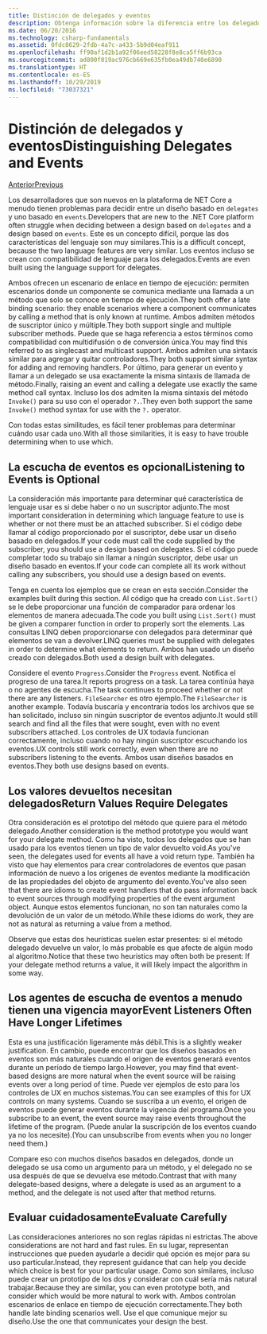 ```yaml
---
title: Distinción de delegados y eventos
description: Obtenga información sobre la diferencia entre los delegados y los eventos, y cuándo usar cada una de estas características de .NET Core.
ms.date: 06/20/2016
ms.technology: csharp-fundamentals
ms.assetid: 0fdc8629-2fdb-4a7c-a433-5b9d04eaf911
ms.openlocfilehash: ff90af1d2b1a92f06eed58228f8e8ca5ff6b93ca
ms.sourcegitcommit: ad800f019ac976cb669e635fb0ea49db740e6890
ms.translationtype: HT
ms.contentlocale: es-ES
ms.lasthandoff: 10/29/2019
ms.locfileid: "73037321"
---
```

# <a name="distinguishing-delegates-and-events"></a><span data-ttu-id="9e548-103">Distinción de delegados y eventos</span><span class="sxs-lookup"><span data-stu-id="9e548-103">Distinguishing Delegates and Events</span></span>

[<span data-ttu-id="9e548-104">Anterior</span><span class="sxs-lookup"><span data-stu-id="9e548-104">Previous</span></span>](modern-events.md)

<span data-ttu-id="9e548-105">Los desarrolladores que son nuevos en la plataforma de NET Core a menudo tienen problemas para decidir entre un diseño basado en `delegates` y uno basado en `events`.</span><span class="sxs-lookup"><span data-stu-id="9e548-105">Developers that are new to the .NET Core platform often struggle when deciding between a design based on `delegates` and a design based on `events`.</span></span> <span data-ttu-id="9e548-106">Este es un concepto difícil, porque las dos características del lenguaje son muy similares.</span><span class="sxs-lookup"><span data-stu-id="9e548-106">This is a difficult concept, because the two language features are very similar.</span></span> <span data-ttu-id="9e548-107">Los eventos incluso se crean con compatibilidad de lenguaje para los delegados.</span><span class="sxs-lookup"><span data-stu-id="9e548-107">Events are even built using the language support for delegates.</span></span> 

<span data-ttu-id="9e548-108">Ambos ofrecen un escenario de enlace en tiempo de ejecución: permiten escenarios donde un componente se comunica mediante una llamada a un método que solo se conoce en tiempo de ejecución.</span><span class="sxs-lookup"><span data-stu-id="9e548-108">They both offer a late binding scenario: they enable scenarios where a component communicates by calling a method that is only known at runtime.</span></span> <span data-ttu-id="9e548-109">Ambos admiten métodos de suscriptor único y múltiple.</span><span class="sxs-lookup"><span data-stu-id="9e548-109">They both support single and multiple subscriber methods.</span></span> <span data-ttu-id="9e548-110">Puede que se haga referencia a estos términos como compatibilidad con multidifusión o de conversión única.</span><span class="sxs-lookup"><span data-stu-id="9e548-110">You may find this referred to as singlecast and multicast support.</span></span> <span data-ttu-id="9e548-111">Ambos admiten una sintaxis similar para agregar y quitar controladores.</span><span class="sxs-lookup"><span data-stu-id="9e548-111">They both support similar syntax for adding and removing handlers.</span></span> <span data-ttu-id="9e548-112">Por último, para generar un evento y llamar a un delegado se usa exactamente la misma sintaxis de llamada de método.</span><span class="sxs-lookup"><span data-stu-id="9e548-112">Finally, raising an event and calling a delegate use exactly the same method call syntax.</span></span> <span data-ttu-id="9e548-113">Incluso los dos admiten la misma sintaxis del método `Invoke()` para su uso con el operador `?.`.</span><span class="sxs-lookup"><span data-stu-id="9e548-113">They even both support the same `Invoke()` method syntax for use with the `?.` operator.</span></span>

<span data-ttu-id="9e548-114">Con todas estas similitudes, es fácil tener problemas para determinar cuándo usar cada uno.</span><span class="sxs-lookup"><span data-stu-id="9e548-114">With all those similarities, it is easy to have trouble determining when to use which.</span></span>

## <a name="listening-to-events-is-optional"></a><span data-ttu-id="9e548-115">La escucha de eventos es opcional</span><span class="sxs-lookup"><span data-stu-id="9e548-115">Listening to Events is Optional</span></span>

<span data-ttu-id="9e548-116">La consideración más importante para determinar qué característica de lenguaje usar es si debe haber o no un suscriptor adjunto.</span><span class="sxs-lookup"><span data-stu-id="9e548-116">The most important consideration in determining which language feature to use is whether or not there must be an attached subscriber.</span></span> <span data-ttu-id="9e548-117">Si el código debe llamar al código proporcionado por el suscriptor, debe usar un diseño basado en delegados.</span><span class="sxs-lookup"><span data-stu-id="9e548-117">If your code must call the code supplied by the subscriber, you should use a design based on delegates.</span></span> <span data-ttu-id="9e548-118">Si el código puede completar todo su trabajo sin llamar a ningún suscriptor, debe usar un diseño basado en eventos.</span><span class="sxs-lookup"><span data-stu-id="9e548-118">If your code can complete all its work without calling any subscribers, you should use a design based on events.</span></span> 

<span data-ttu-id="9e548-119">Tenga en cuenta los ejemplos que se crean en esta sección.</span><span class="sxs-lookup"><span data-stu-id="9e548-119">Consider the examples built during this section.</span></span> <span data-ttu-id="9e548-120">Al código que ha creado con `List.Sort()` se le debe proporcionar una función de comparador para ordenar los elementos de manera adecuada.</span><span class="sxs-lookup"><span data-stu-id="9e548-120">The code you built using `List.Sort()` must be given a comparer function in order to properly sort the elements.</span></span> <span data-ttu-id="9e548-121">Las consultas LINQ deben proporcionarse con delegados para determinar qué elementos se van a devolver.</span><span class="sxs-lookup"><span data-stu-id="9e548-121">LINQ queries must be supplied with delegates in order to determine what elements to return.</span></span> <span data-ttu-id="9e548-122">Ambos han usado un diseño creado con delegados.</span><span class="sxs-lookup"><span data-stu-id="9e548-122">Both used a design built with delegates.</span></span>

<span data-ttu-id="9e548-123">Considere el evento `Progress`.</span><span class="sxs-lookup"><span data-stu-id="9e548-123">Consider the `Progress` event.</span></span> <span data-ttu-id="9e548-124">Notifica el progreso de una tarea.</span><span class="sxs-lookup"><span data-stu-id="9e548-124">It reports progress on a task.</span></span>
<span data-ttu-id="9e548-125">La tarea continúa haya o no agentes de escucha.</span><span class="sxs-lookup"><span data-stu-id="9e548-125">The task continues to proceed whether or not there are any listeners.</span></span>
<span data-ttu-id="9e548-126">`FileSearcher` es otro ejemplo.</span><span class="sxs-lookup"><span data-stu-id="9e548-126">The `FileSearcher` is another example.</span></span> <span data-ttu-id="9e548-127">Todavía buscaría y encontraría todos los archivos que se han solicitado, incluso sin ningún suscriptor de eventos adjunto.</span><span class="sxs-lookup"><span data-stu-id="9e548-127">It would still search and find all the files that were sought, even with no event subscribers attached.</span></span>
<span data-ttu-id="9e548-128">Los controles de UX todavía funcionan correctamente, incluso cuando no hay ningún suscriptor escuchando los eventos.</span><span class="sxs-lookup"><span data-stu-id="9e548-128">UX controls still work correctly, even when there are no subscribers listening to the events.</span></span> <span data-ttu-id="9e548-129">Ambos usan diseños basados en eventos.</span><span class="sxs-lookup"><span data-stu-id="9e548-129">They both use designs based on events.</span></span>

## <a name="return-values-require-delegates"></a><span data-ttu-id="9e548-130">Los valores devueltos necesitan delegados</span><span class="sxs-lookup"><span data-stu-id="9e548-130">Return Values Require Delegates</span></span>

<span data-ttu-id="9e548-131">Otra consideración es el prototipo del método que quiere para el método delegado.</span><span class="sxs-lookup"><span data-stu-id="9e548-131">Another consideration is the method prototype you would want for your delegate method.</span></span> <span data-ttu-id="9e548-132">Como ha visto, todos los delegados que se han usado para los eventos tienen un tipo de valor devuelto void.</span><span class="sxs-lookup"><span data-stu-id="9e548-132">As you've seen, the delegates used for events all have a void return type.</span></span> <span data-ttu-id="9e548-133">También ha visto que hay elementos para crear controladores de eventos que pasan información de nuevo a los orígenes de eventos mediante la modificación de las propiedades del objeto de argumento del evento.</span><span class="sxs-lookup"><span data-stu-id="9e548-133">You've also seen that there are idioms to create event handlers that do pass information back to event sources through modifying properties of the event argument object.</span></span> <span data-ttu-id="9e548-134">Aunque estos elementos funcionan, no son tan naturales como la devolución de un valor de un método.</span><span class="sxs-lookup"><span data-stu-id="9e548-134">While these idioms do work, they are not as natural as returning a value from a method.</span></span>

<span data-ttu-id="9e548-135">Observe que estas dos heurísticas suelen estar presentes: si el método delegado devuelve un valor, lo más probable es que afecte de algún modo al algoritmo.</span><span class="sxs-lookup"><span data-stu-id="9e548-135">Notice that these two heuristics may often both be present: If your delegate method returns a value, it will likely impact the algorithm in some way.</span></span>

## <a name="event-listeners-often-have-longer-lifetimes"></a><span data-ttu-id="9e548-136">Los agentes de escucha de eventos a menudo tienen una vigencia mayor</span><span class="sxs-lookup"><span data-stu-id="9e548-136">Event Listeners Often Have Longer Lifetimes</span></span> 

<span data-ttu-id="9e548-137">Esta es una justificación ligeramente más débil.</span><span class="sxs-lookup"><span data-stu-id="9e548-137">This is a slightly weaker justification.</span></span> <span data-ttu-id="9e548-138">En cambio, puede encontrar que los diseños basados en eventos son más naturales cuando el origen de eventos generará eventos durante un período de tiempo largo.</span><span class="sxs-lookup"><span data-stu-id="9e548-138">However, you may find that event-based designs are more natural when the event source will be raising events over a long period of time.</span></span> <span data-ttu-id="9e548-139">Puede ver ejemplos de esto para los controles de UX en muchos sistemas.</span><span class="sxs-lookup"><span data-stu-id="9e548-139">You can see examples of this for UX controls on many systems.</span></span> <span data-ttu-id="9e548-140">Cuando se suscriba a un evento, el origen de eventos puede generar eventos durante la vigencia del programa.</span><span class="sxs-lookup"><span data-stu-id="9e548-140">Once you subscribe to an event, the event source may raise events throughout the lifetime of the program.</span></span>
<span data-ttu-id="9e548-141">(Puede anular la suscripción de los eventos cuando ya no los necesite).</span><span class="sxs-lookup"><span data-stu-id="9e548-141">(You can unsubscribe from events when you no longer need them.)</span></span>

<span data-ttu-id="9e548-142">Compare eso con muchos diseños basados en delegados, donde un delegado se usa como un argumento para un método, y el delegado no se usa después de que se devuelva ese método.</span><span class="sxs-lookup"><span data-stu-id="9e548-142">Contrast that with many delegate-based designs, where a delegate is used as an argument to a method, and the delegate is not used after that method returns.</span></span>

## <a name="evaluate-carefully"></a><span data-ttu-id="9e548-143">Evaluar cuidadosamente</span><span class="sxs-lookup"><span data-stu-id="9e548-143">Evaluate Carefully</span></span>

<span data-ttu-id="9e548-144">Las consideraciones anteriores no son reglas rápidas ni estrictas.</span><span class="sxs-lookup"><span data-stu-id="9e548-144">The above considerations are not hard and fast rules.</span></span> <span data-ttu-id="9e548-145">En su lugar, representan instrucciones que pueden ayudarle a decidir qué opción es mejor para su uso particular.</span><span class="sxs-lookup"><span data-stu-id="9e548-145">Instead, they represent guidance that can help you decide which choice is best for your particular usage.</span></span> <span data-ttu-id="9e548-146">Como son similares, incluso puede crear un prototipo de los dos y considerar con cuál sería más natural trabajar.</span><span class="sxs-lookup"><span data-stu-id="9e548-146">Because they are similar, you can even prototype both, and consider which would be more natural to work with.</span></span> <span data-ttu-id="9e548-147">Ambos controlan escenarios de enlace en tiempo de ejecución correctamente.</span><span class="sxs-lookup"><span data-stu-id="9e548-147">They both handle late binding scenarios well.</span></span> <span data-ttu-id="9e548-148">Use el que comunique mejor su diseño.</span><span class="sxs-lookup"><span data-stu-id="9e548-148">Use the one that communicates your design the best.</span></span>

